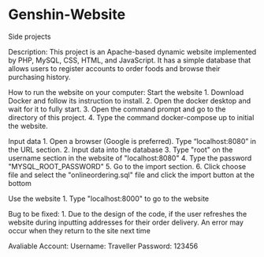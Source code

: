 # Genshin-Website
Side projects

Description:
  This project is an Apache-based dynamic website implemented by PHP, MySQL, CSS, HTML, and JavaScript. 
  It has a simple database that allows users to register accounts to order foods and browse their purchasing history. 
  
How to run the website on your computer:
  Start the website
    1. Download Docker and follow its instruction to install.
    2. Open the docker desktop and wait for it to fully start.
    3. Open the command prompt and go to the directory of this project.
    4. Type the command docker-compose up to initial the website.
    
  Input data
    1. Open a browser (Google is preferred). Type “localhost:8080” in the URL section.
    2. Input data into the database 
    3. Type "root" on the username section in the website of "localhost:8080"
    4. Type the password "MYSQL_ROOT_PASSWORD"
    5. Go to the import section. 
    6. Click choose file and select the "onlineordering.sql" file and click the import button at the bottom
  
  Use the website
    1. Type "localhost:8000" to go to the website
    
 Bug to be fixed:
    1. Due to the design of the code, if the user refreshes the website during inputting addresses for their order delivery. 
       An error may occur when they return to the site next time
       
Avaliable Account:
    Username: Traveller
    Password: 123456
